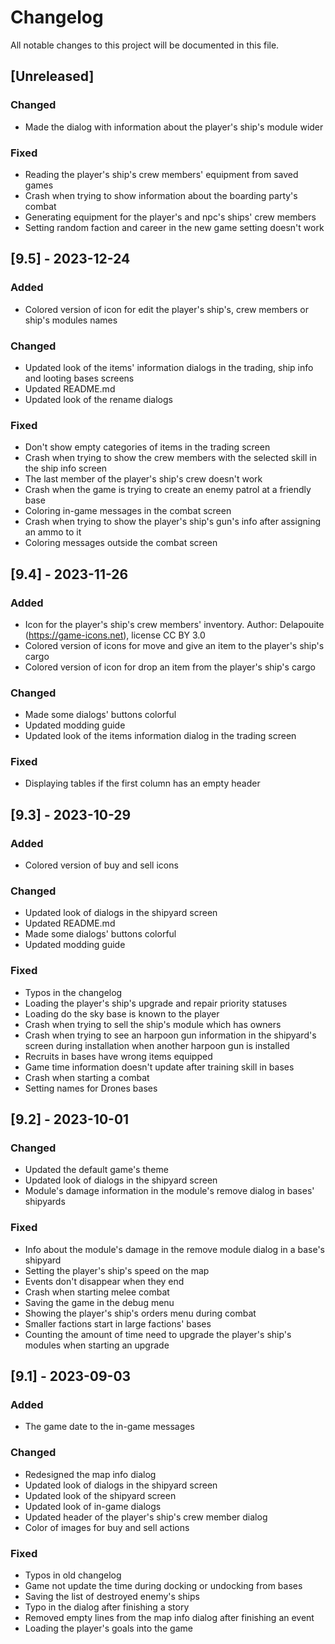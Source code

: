 # Changelog
All notable changes to this project will be documented in this file.

## [Unreleased]

### Changed
- Made the dialog with information about the player's ship's module wider

### Fixed
- Reading the player's ship's crew members' equipment from saved games
- Crash when trying to show information about the boarding party's combat
- Generating equipment for the player's and npc's ships' crew members
- Setting random faction and career in the new game setting doesn't work

## [9.5] - 2023-12-24

### Added
- Colored version of icon for edit the player's ship's, crew members or ship's
  modules names

### Changed
- Updated look of the items' information dialogs in the trading, ship info and
  looting bases screens
- Updated README.md
- Updated look of the rename dialogs

### Fixed
- Don't show empty categories of items in the trading screen
- Crash when trying to show the crew members with the selected skill in the
  ship info screen
- The last member of the player's ship's crew doesn't work
- Crash when the game is trying to create an enemy patrol at a friendly base
- Coloring in-game messages in the combat screen
- Crash when trying to show the player's ship's gun's info after assigning an
  ammo to it
- Coloring messages outside the combat screen

## [9.4] - 2023-11-26

### Added
- Icon for the player's ship's crew members' inventory. Author: Delapouite
  (https://game-icons.net), license CC BY 3.0
- Colored version of icons for move and give an item to the player's ship's cargo
- Colored version of icon for drop an item from the player's ship's cargo

### Changed
- Made some dialogs' buttons colorful
- Updated modding guide
- Updated look of the items information dialog in the trading screen

### Fixed
- Displaying tables if the first column has an empty header

## [9.3] - 2023-10-29

### Added
- Colored version of buy and sell icons

### Changed
- Updated look of dialogs in the shipyard screen
- Updated README.md
- Made some dialogs' buttons colorful
- Updated modding guide

### Fixed
- Typos in the changelog
- Loading the player's ship's upgrade and repair priority statuses
- Loading do the sky base is known to the player
- Crash when trying to sell the ship's module which has owners
- Crash when trying to see an harpoon gun information in the shipyard's screen
  during installation when another harpoon gun is installed
- Recruits in bases have wrong items equipped
- Game time information doesn't update after training skill in bases
- Crash when starting a combat
- Setting names for Drones bases

## [9.2] - 2023-10-01

### Changed
- Updated the default game's theme
- Updated look of dialogs in the shipyard screen
- Module's damage information in the module's remove dialog in bases' shipyards

### Fixed
- Info about the module's damage in the remove module dialog in a base's
  shipyard
- Setting the player's ship's speed on the map
- Events don't disappear when they end
- Crash when starting melee combat
- Saving the game in the debug menu
- Showing the player's ship's orders menu during combat
- Smaller factions start in large factions' bases
- Counting the amount of time need to upgrade the player's ship's modules
  when starting an upgrade

## [9.1] - 2023-09-03

### Added
- The game date to the in-game messages

### Changed
- Redesigned the map info dialog
- Updated look of dialogs in the shipyard screen
- Updated look of the shipyard screen
- Updated look of in-game dialogs
- Updated header of the player's ship's crew member dialog
- Color of images for buy and sell actions

### Fixed
- Typos in old changelog
- Game not update the time during docking or undocking from bases
- Saving the list of destroyed enemy's ships
- Typo in the dialog after finishing a story
- Removed empty lines from the map info dialog after finishing an event
- Loading the player's goals into the game
